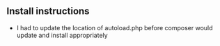 ## Install instructions
- I had to update the location of autoload.php before composer would update and install appropriately